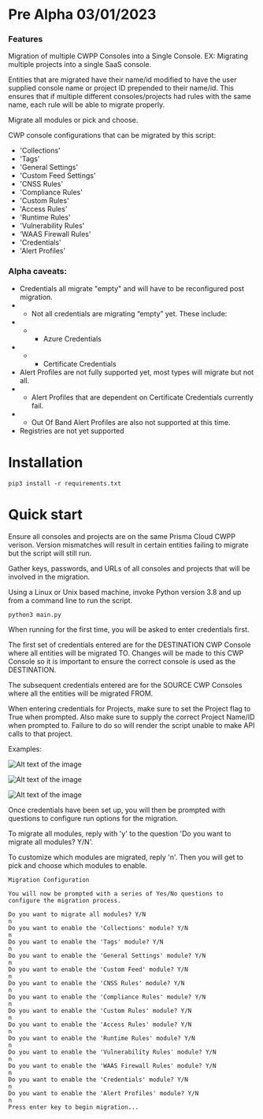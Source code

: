 # Pre Alpha 03/01/2023

### Features

Migration of multiple CWPP Consoles into a Single Console. EX: Migrating multiple projects into a single SaaS console.

Entities that are migrated have their name/id modified to have the user supplied console name or project ID prepended to their name/id. This ensures that if multiple different consoles/projects had rules with the same name, each rule will be able to migrate properly.

Migrate all modules or pick and choose.

CWP console configurations that can be migrated by this script:

- 'Collections'
- 'Tags'
- 'General Settings'
- 'Custom Feed Settings’
- 'CNSS Rules'
- 'Compliance Rules'
- 'Custom Rules'
- 'Access Rules'
- 'Runtime Rules'
- 'Vulnerability Rules'
- ‘WAAS Firewall Rules'
- 'Credentials'
- 'Alert Profiles’

### Alpha caveats:

- Credentials all migrate "empty" and will have to be reconfigured post migration.
- - Not all credentials are migrating “empty” yet. These include:
- - - Azure Credentials
- - - Certificate Credentials
- Alert Profiles are not fully supported yet, most types will migrate but not all.
- - Alert Profiles that are dependent on Certificate Credentials currently fail.
- - Out Of Band Alert Profiles are also not supported at this time.
- Registries are not yet supported

# Installation

```pip3 install -r requirements.txt```

# Quick start

Ensure all consoles and projects are on the same Prisma Cloud CWPP verison. Version mismatches will result in certain entities failing to migrate but the script will still run.

Gather keys, passwords, and URLs of all consoles and projects that will be involved in the migration.

Using a Linux or Unix based machine, invoke Python version 3.8 and up from a command line to run the script.

```python3 main.py```

When running for the first time, you will be asked to enter credentials first.

The first set of credentials entered are for the DESTINATION CWP Console where all entities will be migrated TO. Changes will be made to this CWP Console so it is important to ensure the correct console is used as the DESTINATION.

The subsequent credentials entered are for the SOURCE CWP Consoles where all the entities will be migrated FROM.

When entering credentials for Projects, make sure to set the Project flag to True when prompted. Also make sure to supply the correct Project Name/ID when prompted to. Failure to do so will render the script unable to make API calls to that project.

Examples:

![Alt text of the image](https://github.com/PaloAltoNetworks/pc-cwp-migration/edit/main/images/saas_setup.png)

![Alt text of the image](https://github.com/PaloAltoNetworks/pc-cwp-migration/edit/main/images/onprem_setup.png)

![Alt text of the image](https://github.com/PaloAltoNetworks/pc-cwp-migration/edit/main/images/project_setup.png)

Once credentials have been set up, you will then be prompted with questions to configure run options for the migration.

To migrate all modules, reply with 'y' to the question 'Do you want to migrate all modules? Y/N'.

To customize which modules are migrated, reply 'n'. Then you will get to pick and choose which modules to enable.

```
Migration Configuration

You will now be prompted with a series of Yes/No questions to configure the migration process.

Do you want to migrate all modules? Y/N
n
Do you want to enable the 'Collections' module? Y/N
n
Do you want to enable the 'Tags' module? Y/N
n
Do you want to enable the 'General Settings' module? Y/N
n
Do you want to enable the 'Custom Feed' module? Y/N
n
Do you want to enable the 'CNSS Rules' module? Y/N
n
Do you want to enable the 'Compliance Rules' module? Y/N
n
Do you want to enable the 'Custom Rules' module? Y/N
n
Do you want to enable the 'Access Rules' module? Y/N
n
Do you want to enable the 'Runtime Rules' module? Y/N
n
Do you want to enable the 'Vulnerability Rules' module? Y/N
n
Do you want to enable the 'WAAS Firewall Rules' module? Y/N
n
Do you want to enable the 'Credentials' module? Y/N
n
Do you want to enable the 'Alert Profiles' module? Y/N
n
Press enter key to begin migration...
```


